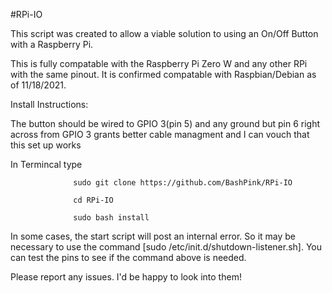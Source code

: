 #RPi-IO

This script was created to allow a viable solution to using an On/Off Button with a Raspberry Pi. 

This is fully compatable with the Raspberry Pi Zero W and any other RPi with the same pinout. 
It is confirmed compatable with Raspbian/Debian as of 11/18/2021. 



Install Instructions:

The button should be wired to GPIO 3(pin 5) and any ground but pin 6 right across from GPIO 3 grants better 
cable managment and I can vouch that this set up works

In Termincal type 

                  sudo git clone https://github.com/BashPink/RPi-IO

                  cd RPi-IO
                  
                  sudo bash install
                             
In some cases, the start script will post an internal error. So it may be necessary to use the command [sudo /etc/init.d/shutdown-listener.sh].
You can test the pins to see if the command above is needed. 

Please report any issues. I'd be happy to look into them!
